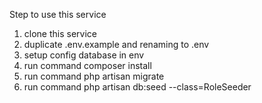 Step to use this service
1. clone this service
2. duplicate .env.example and renaming to .env
3. setup config database in env
4. run command composer install
6. run command php artisan migrate
7. run command php artisan db:seed --class=RoleSeeder
